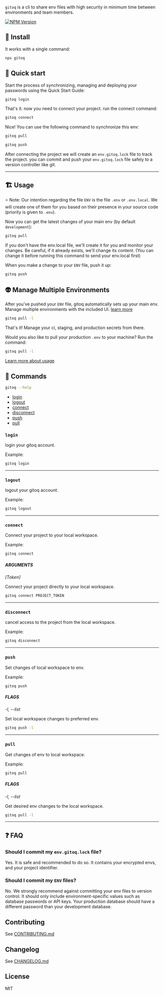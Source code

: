 `gitoq` is a cli to share env files with high security in minimum time between environments and team members.

[![NPM Version](https://img.shields.io/npm/v/gitoq.svg?style=flat-square)](https://npmjs.org/package/gitoq)

## 🌱 Install

It works with a single command:

```sh
npx gitoq
```

## 🚀 Quick start

Start the process of synchronizing, managing and deploying your passwords using the Quick Start Guide:

```sh
gitoq login
```

That's it. now you need to connect your project. run the connect command:

```sh
gitoq connect
```

Nice! You can use the following command to synchronize this env:

```sh
gitoq pull
```

```sh
gitoq push
```

After connecting the project we will create an `env.gitoq.lock` file to track the project. you can
commit and push your `env.gitoq.lock` file safely to a version controller like git.

---

## 🏗️ Usage

⭐ Note: Our intention regarding the file `ENV` is the file `.env` or `.env.local`. We will create one of them for you based on their presence in your source code (priority is given to `.env`).

Now you can get the latest changes of your main env (by default `development`):

```bash
gitoq pull
```

If you don't have the env.local file, we'll create it for you and monitor your changes. Be careful, if it already exists, we'll change its content. (You can change it before running this command to send your env.local first)

When you make a change to your `ENV` file, push it up:

```sh
gitoq push
```

## 👽 Manage Multiple Environments

After you've pushed your `ENV` file, gitoq automatically sets up your main env. Manage multiple environments with the included UI. [learn more](https://www.gitoq.com)

```sh
gitoq pull -l
```

That's it! Manage your ci, staging, and production secrets from there.

Would you also like to pull your production `.env` to your machine? Run the command:

```sh
gitoq pull -l
```

<a href="https://www.gitoq.com/docs">Learn more about usage</a>

## 📖 Commands

```sh
gitoq --help
```

- [login](#login)
- [logout](#logout)
- [connect](#connect)
- [disconnect](#disconnect)
- [push](#push)
- [pull](#pull)

### `login`

login your gitoq account.

Example:

```sh
gitoq login
```

---

### `logout`

logout your gitoq account.

Example:

```sh
gitoq logout
```

---

### `connect`

Connect your project to your local workspace.

Example:

```sh
gitoq connect
```

##### ARGUMENTS

_[Token]_

Connect your project directly to your local workspace.

```sh
gitoq connect PROJECT_TOKEN
```

---

### `disconnect`

cancel access to the project from the local workspace.

Example:

```sh
gitoq disconnect
```

---

### `push`

Set changes of local workspace to env.

Example:

```sh
gitoq push
```

##### FLAGS

_-l, --list_

Set local workspace changes to preferred env.

```sh
gitoq push -l
```

---

### `pull`

Get changes of env to local workspace.

Example:

```sh
gitoq pull
```

##### FLAGS

_-l, --list_

Get desired env changes to the local workspace.

```sh
gitoq pull -l
```

---

## ❓ FAQ

### Should I commit my `env.gitoq.lock` file?

Yes. It is safe and recommended to do so. It contains your encrypted envs, and your project identifier.

### Should I commit my `ENV` files?

No. We strongly recommend against committing your env files to version control. It should only include environment-specific values such as database passwords or API keys. Your production database should have a different password than your development database.

## Contributing

See [CONTRIBUTING.md](CONTRIBUTING.md)

## Changelog

See [CHANGELOG.md](CHANGELOG.md)

## License

MIT

